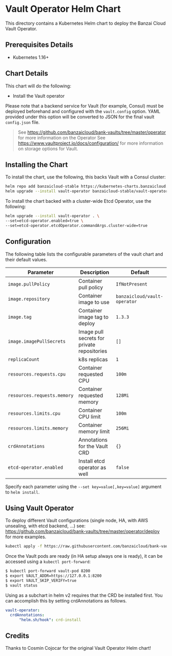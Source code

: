 # Vault Operator Helm Chart

This directory contains a Kubernetes Helm chart to deploy the Banzai Cloud Vault Operator.

## Prerequisites Details

* Kubernetes 1.16+

## Chart Details

This chart will do the following:

* Install the Vault operator

Please note that a backend service for Vault (for example, Consul) must
be deployed beforehand and configured with the `vault.config` option. YAML
provided under this option will be converted to JSON for the final vault
`config.json` file.

> See https://github.com/banzaicloud/bank-vaults/tree/master/operator for more information on the Operator
> See https://www.vaultproject.io/docs/configuration/ for more information on storage options for Vault.

## Installing the Chart

To install the chart, use the following, this backs Vault with a Consul cluster:

```bash
helm repo add banzaicloud-stable https://kubernetes-charts.banzaicloud.com
helm upgrade --install vault-operator banzaicloud-stable/vault-operator
```

To install the chart backed with a cluster-wide Etcd Operator, use the following:

```bash
helm upgrade --install vault-operator . \
--set=etcd-operator.enabled=true \
--set=etcd-operator.etcdOperator.commandArgs.cluster-wide=true
```

## Configuration

The following table lists the configurable parameters of the vault chart and their default values.

|       Parameter             |           Description                       |                         Default                     |
|-----------------------------|---------------------------------------------|-----------------------------------------------------|
| `image.pullPolicy`          | Container pull policy                       | `IfNotPresent`                                      |
| `image.repository`          | Container image to use                      | `banzaicloud/vault-operator`                        |
| `image.tag`                 | Container image tag to deploy               | `1.3.3`                                             |
| `image.imagePullSecrets`    | Image pull secrets for private repositories | `[]`                                                |
| `replicaCount`              | k8s replicas                                | `1`                                                 |
| `resources.requests.cpu`    | Container requested CPU                     | `100m`                                              |
| `resources.requests.memory` | Container requested memory                  | `128Mi`                                             |
| `resources.limits.cpu`      | Container CPU limit                         | `100m`                                              |
| `resources.limits.memory`   | Container memory limit                      | `256Mi`                                             |
| `crdAnnotations`            | Annotations for the Vault CRD               | `{}`                                                |
| `etcd-operator.enabled`     | Install etcd operator as well               | `false`                                             |


Specify each parameter using the `--set key=value[,key=value]` argument to `helm install`.

## Using Vault Operator

To deploy different Vault configurations (single node, HA, with AWS unsealing, with etcd backend, ...) see: https://github.com/banzaicloud/bank-vaults/tree/master/operator/deploy for more examples.

```bash
kubectl apply -f https://raw.githubusercontent.com/banzaicloud/bank-vaults/master/operator/deploy/cr-etcd-ha.yaml
```

Once the Vault pods are ready (in HA setup always one is ready), it can be accessed using a `kubectl port-forward`:

```bash
$ kubectl port-forward vault-pod 8200
$ export VAULT_ADDR=https://127.0.0.1:8200
$ export VAULT_SKIP_VERIFY=true
$ vault status
```

Using as a subchart in helm v2 requires that the CRD be installed first. You can accomplish this by setting crdAnnotations as follows.

```yaml
vault-operator:
  crdAnnotations:
      "helm.sh/hook": crd-install
```

## Credits

Thanks to Cosmin Cojocar for the original Vault Operator Helm chart!
